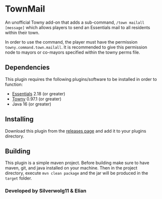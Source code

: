 # TownMail
An unofficial Towny add-on that adds a sub-command, `/town mailall [message]` which allows
players to send an Essentials mail to all residents within their town.

In order to use the command, the player must have the permission `towny.command.town.mailall`.
It is recommended to give this permission node to mayors or co-mayors specified within
the towny perms file.

## Dependencies
This plugin requires the following plugins/software to be installed in order to function:
* [Essentials](https://www.spigotmc.org/resources/essentialsx.9089/) 2.18 (or greater)
* [Towny](https://www.spigotmc.org/resources/towny-advanced.72694/) 0.97.1 (or greater)
* Java 16 (or greater)

## Installing
Download this plugin from the [releases page](https://github.com/UrbanMC-Devs/TownMail/releases/latest) and add it to your plugins directory.

## Building
This plugin is a simple maven project. Before building make sure to have maven, git, and java
installed on your machine. Then in the project directory, execute `mvn clean package` and the
jar will be produced in the `target` folder.

### Developed by Silverwolg11 & Elian